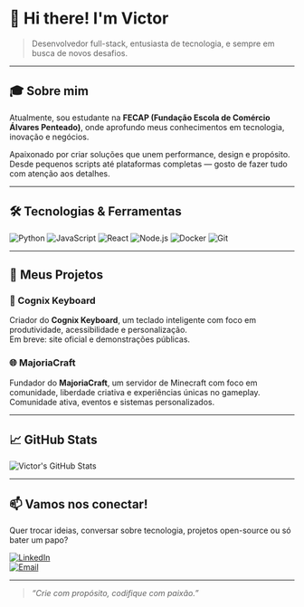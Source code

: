 # 👋 Hi there! I'm Victor

> Desenvolvedor full-stack, entusiasta de tecnologia, e sempre em busca de novos desafios.  

---

## 🎓 Sobre mim

Atualmente, sou estudante na **FECAP (Fundação Escola de Comércio Álvares Penteado)**, onde aprofundo meus conhecimentos em tecnologia, inovação e negócios.

Apaixonado por criar soluções que unem performance, design e propósito. Desde pequenos scripts até plataformas completas — gosto de fazer tudo com atenção aos detalhes.

---

## 🛠 Tecnologias & Ferramentas

![Python](https://img.shields.io/badge/-Python-333333?style=flat&logo=python)
![JavaScript](https://img.shields.io/badge/-JavaScript-F7DF1E?style=flat&logo=javascript&logoColor=black)
![React](https://img.shields.io/badge/-React-61DAFB?style=flat&logo=react&logoColor=black)
![Node.js](https://img.shields.io/badge/-Node.js-339933?style=flat&logo=node.js&logoColor=white)
![Docker](https://img.shields.io/badge/-Docker-2496ED?style=flat&logo=docker)
![Git](https://img.shields.io/badge/-Git-F05032?style=flat&logo=git&logoColor=white)

---

## 🚀 Meus Projetos

### 🧠 Cognix Keyboard
Criador do **Cognix Keyboard**, um teclado inteligente com foco em produtividade, acessibilidade e personalização.  
Em breve: site oficial e demonstrações públicas.

### 🌐 MajoriaCraft
Fundador do **MajoriaCraft**, um servidor de Minecraft com foco em comunidade, liberdade criativa e experiências únicas no gameplay.  
Comunidade ativa, eventos e sistemas personalizados.

---

## 📈 GitHub Stats

![Victor's GitHub Stats](https://github-readme-stats.vercel.app/api?username=victorcmrg&show_icons=true&theme=tokyonight)

---

## 📫 Vamos nos conectar!

Quer trocar ideias, conversar sobre tecnologia, projetos open-source ou só bater um papo?

[![LinkedIn](https://img.shields.io/badge/-LinkedIn-0077B5?style=flat&logo=linkedin&logoColor=white)](https://linkedin.com/in/seulinkedin)  
[![Email](https://img.shields.io/badge/-Email-D14836?style=flat&logo=gmail&logoColor=white)](mailto:seuemail@gmail.com)

---

> *“Crie com propósito, codifique com paixão.”*

